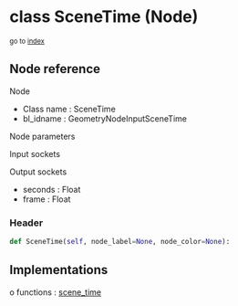 # class SceneTime (Node)

<sub>go to [index](/docs/index.md)</sub>

## Node reference

Node
 - Class name : SceneTime
 - bl_idname : GeometryNodeInputSceneTime

Node parameters

Input sockets

Output sockets
 - seconds : Float
 - frame : Float

### Header

``` python
def SceneTime(self, node_label=None, node_color=None):
```

## Implementations

o functions : [scene_time](#scene_time)

